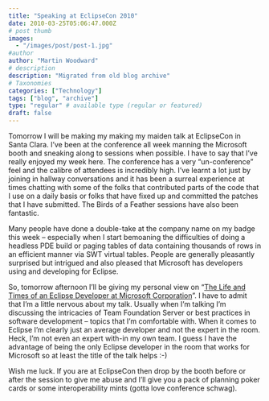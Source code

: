 ```yaml
---
title: "Speaking at EclipseCon 2010"
date: 2010-03-25T05:06:47.000Z
# post thumb
images:
  - "/images/post/post-1.jpg"
#author
author: "Martin Woodward"
# description
description: "Migrated from old blog archive"
# Taxonomies
categories: ["Technology"]
tags: ["blog", "archive"]
type: "regular" # available type (regular or featured)
draft: false
---
```


[](http://www.eclipsecon.org/2010/) Tomorrow I will be making my making my maiden talk at EclipseCon in Santa Clara.  I’ve been at the conference all week manning the Microsoft booth and sneaking along to sessions when possible.  I have to say that I’ve really enjoyed my week here.  The conference has a very “un-conference” feel and the calibre of attendees is incredibly high.  I’ve learnt a lot just by joining in hallway conversations and it has been a surreal experience at times chatting with some of the folks that contributed parts of the code that I use on a daily basis or folks that have fixed up and committed the patches that I have submitted.  The Birds of a Feather sessions have also been fantastic.  

Many people have done a double-take at the company name on my badge this week – especially when I start bemoaning the difficulties of doing a headless PDE build or paging tables of data containing thousands of rows in an efficient manner via SWT virtual tables.  People are generally pleasantly surprised but intrigued and also pleased that Microsoft has developers using and developing for Eclipse.  

So, tomorrow afternoon I’ll be giving my personal view on “[The Life and Times of an Eclipse Developer at Microsoft Corporation](http://www.eclipsecon.org/2010/sessions/?page=sessions&id=1476)”.  I have to admit that I’m a little nervous about my talk.  Usually when I’m talking I’m discussing the intricacies of Team Foundation Server or best practices in software development – topics that I’m comfortable with.  When it comes to Eclipse I’m clearly just an average developer and not the expert in the room.  Heck, I’m not even an expert with-in my own team.  I guess I have the advantage of being the only Eclipse developer in the room that works for Microsoft so at least the title of the talk helps :-)  

Wish me luck.  If you are at EclipseCon then drop by the booth before or after the session to give me abuse and I’ll give you a pack of planning poker cards or some interoperability mints (gotta love conference schwag).
